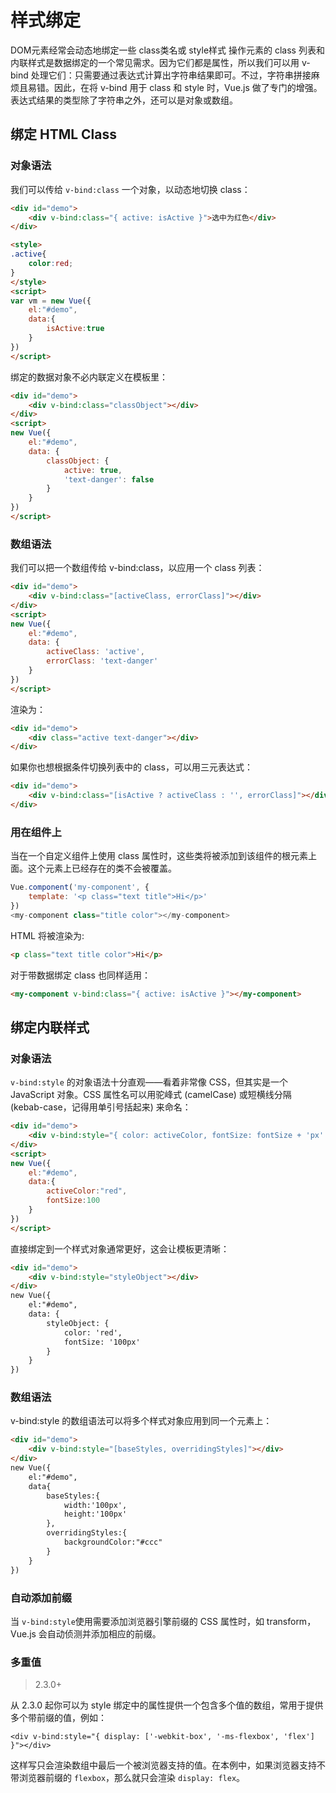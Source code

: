 # 样式绑定

DOM元素经常会动态地绑定一些 class类名或 style样式 操作元素的 class 列表和内联样式是数据绑定的一个常见需求。因为它们都是属性，所以我们可以用 v-bind 处理它们：只需要通过表达式计算出字符串结果即可。不过，字符串拼接麻烦且易错。因此，在将 v-bind 用于 class 和 style 时，Vue.js 做了专门的增强。表达式结果的类型除了字符串之外，还可以是对象或数组。

## 绑定 HTML Class

### 对象语法

我们可以传给 `v-bind:class` 一个对象，以动态地切换 class：

```html
<div id="demo">
    <div v-bind:class="{ active: isActive }">选中为红色</div>
</div>

<style>
.active{
    color:red;
}
</style>
<script>
var vm = new Vue({
    el:"#demo",
    data:{
        isActive:true
    }
})
</script>
```

绑定的数据对象不必内联定义在模板里：

```html
<div id="demo">
    <div v-bind:class="classObject"></div>
</div>
<script>
new Vue({
    el:"#demo",
    data: {
        classObject: {
            active: true,
            'text-danger': false
        }
    }
})
</script>
```

### 数组语法

我们可以把一个数组传给 v-bind:class，以应用一个 class 列表：

```html
<div id="demo">
    <div v-bind:class="[activeClass, errorClass]"></div>
</div>
<script>
new Vue({
    el:"#demo",
    data: {
        activeClass: 'active',
        errorClass: 'text-danger'
    }
})
</script>
```

渲染为：

```html
<div id="demo">
    <div class="active text-danger"></div>
</div>
```

如果你也想根据条件切换列表中的 class，可以用三元表达式：

```html
<div id="demo">
    <div v-bind:class="[isActive ? activeClass : '', errorClass]"></div>
</div>
```

### 用在组件上

当在一个自定义组件上使用 class 属性时，这些类将被添加到该组件的根元素上面。这个元素上已经存在的类不会被覆盖。

```js
Vue.component('my-component', {
    template: '<p class="text title">Hi</p>'
})
<my-component class="title color"></my-component>
```

HTML 将被渲染为:

```html
<p class="text title color">Hi</p>
```

对于带数据绑定 class 也同样适用：

```html
<my-component v-bind:class="{ active: isActive }"></my-component>
```

## 绑定内联样式

### 对象语法

`v-bind:style` 的对象语法十分直观——看着非常像 CSS，但其实是一个 JavaScript 对象。CSS 属性名可以用驼峰式 (camelCase) 或短横线分隔 (kebab-case，记得用单引号括起来) 来命名：

```html
<div id="demo">
    <div v-bind:style="{ color: activeColor, fontSize: fontSize + 'px' }"></div>
</div>
<script>
new Vue({
    el:"#demo",
    data:{
        activeColor:"red",
        fontSize:100
    }
})
</script>
```

直接绑定到一个样式对象通常更好，这会让模板更清晰：

```html
<div id="demo">
    <div v-bind:style="styleObject"></div>
</div>
new Vue({
    el:"#demo",
    data: {
        styleObject: {
            color: 'red',
            fontSize: '100px'
        }
    }
})
```

### 数组语法

v-bind:style 的数组语法可以将多个样式对象应用到同一个元素上：

```html
<div id="demo">
    <div v-bind:style="[baseStyles, overridingStyles]"></div>
</div>
new Vue({
    el:"#demo",
    data{
        baseStyles:{
            width:'100px',
            height:'100px'
        },
        overridingStyles:{
            backgroundColor:"#ccc"
        }
    }
})
```

### 自动添加前缀

当 `v-bind:style`使用需要添加浏览器引擎前缀的 CSS 属性时，如 transform，Vue.js 会自动侦测并添加相应的前缀。

### 多重值

> 2.3.0+

从 2.3.0 起你可以为 style 绑定中的属性提供一个包含多个值的数组，常用于提供多个带前缀的值，例如：

```
<div v-bind:style="{ display: ['-webkit-box', '-ms-flexbox', 'flex'] }"></div>
```

这样写只会渲染数组中最后一个被浏览器支持的值。在本例中，如果浏览器支持不带浏览器前缀的 `flexbox`，那么就只会渲染 `display: flex`。


  